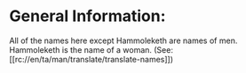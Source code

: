 # General Information:

All of the names here except Hammoleketh are names of men. Hammoleketh is the name of a woman. (See: [[rc://en/ta/man/translate/translate-names]])